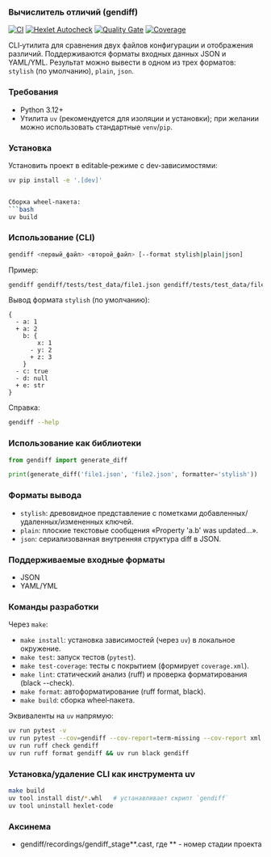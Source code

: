 ### Вычислитель отличий (gendiff)
[![CI](https://github.com/vlrkors/python-project-50/actions/workflows/ci.yml/badge.svg)](https://github.com/vlrkors/python-project-50/actions)
[![Hexlet Autocheck](https://github.com/vlrkors/python-project-50/actions/workflows/hexlet-check.yml/badge.svg)](https://github.com/vlrkors/python-project-50/actions/workflows/hexlet-check.yml)
[![Quality Gate](https://sonarcloud.io/api/project_badges/quality_gate?project=vlrkors_python-project-50)](https://sonarcloud.io/summary/new_code?id=vlrkors_python-project-50)
[![Coverage](https://sonarcloud.io/api/project_badges/measure?project=vlrkors_python-project-50&metric=coverage)](https://sonarcloud.io/summary/new_code?id=vlrkors_python-project-50)

CLI‑утилита для сравнения двух файлов конфигурации и отображения различий. Поддерживаются форматы входных данных JSON и YAML/YML. Результат можно вывести в одном из трех форматов: `stylish` (по умолчанию), `plain`, `json`.

### Требования
- Python 3.12+
- Утилита `uv` (рекомендуется для изоляции и установки); при желании можно использовать стандартные `venv`/`pip`.

### Установка

Установить проект в editable‑режиме с dev‑зависимостями:
```bash
uv pip install -e '.[dev]'


Сборка wheel‑пакета:
```bash
uv build
```

### Использование (CLI)

```bash
gendiff <первый_файл> <второй_файл> [--format stylish|plain|json]
```

Пример:
```bash
gendiff gendiff/tests/test_data/file1.json gendiff/tests/test_data/file2.json
```

Вывод формата `stylish` (по умолчанию):
```
{
  - a: 1
  + a: 2
    b: {
        x: 1
      - y: 2
      + z: 3
    }
  - c: true
  - d: null
  + e: str
}
```

Справка:
```bash
gendiff --help
```

### Использование как библиотеки

```python
from gendiff import generate_diff

print(generate_diff('file1.json', 'file2.json', formatter='stylish'))
```

### Форматы вывода
- `stylish`: древовидное представление с пометками добавленных/удаленных/измененных ключей.
- `plain`: плоские текстовые сообщения «Property 'a.b' was updated…».
- `json`: сериализованная внутренняя структура diff в JSON.

### Поддерживаемые входные форматы
- JSON
- YAML/YML

### Команды разработки
Через `make`:
- `make install`: установка зависимостей (через `uv`) в локальное окружение.
- `make test`: запуск тестов (`pytest`).
- `make test-coverage`: тесты с покрытием (формирует `coverage.xml`).
- `make lint`: статический анализ (ruff) и проверка форматирования (black --check).
- `make format`: автоформатирование (ruff format, black).
- `make build`: сборка wheel‑пакета.

Эквиваленты на `uv` напрямую:
```bash
uv run pytest -v
uv run pytest --cov=gendiff --cov-report=term-missing --cov-report xml
uv run ruff check gendiff
uv run ruff format gendiff && uv run black gendiff
```

### Установка/удаление CLI как инструмента uv
```bash
make build
uv tool install dist/*.whl   # устанавливает скрипт `gendiff`
uv tool uninstall hexlet-code
```

### Аксинема
- gendiff/recordings/gendiff_stage**.cast, где ** - номер стадии проекта

